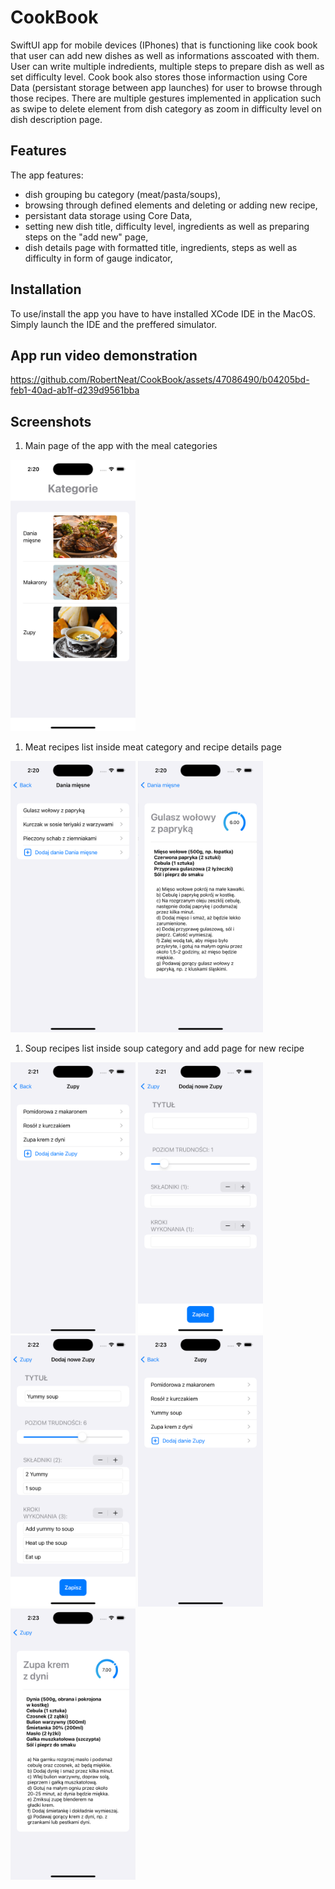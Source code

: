 # CookBook

SwiftUI app for mobile devices (IPhones) that is functioning like cook book that user can add new dishes as well as informations asscoated with them. User can write multiple indredients, multiple steps to prepare dish as well as set difficulty level. Cook book also stores those informaction using Core Data (persistant storage between app launches) for user to browse through those recipes. There are multiple gestures implemented in application such as swipe to delete element from dish category as zoom in difficulty level on dish description page. 

## Features

The app features:

- dish grouping bu category (meat/pasta/soups),
- browsing through defined elements and deleting or adding new recipe,
- persistant data storage using Core Data,
- setting new dish title, difficulty level, ingredients as well as preparing steps on the "add new" page,
- dish details page with formatted title, ingredients, steps as well as difficulty in form of gauge indicator,

## Installation

To use/install the app you have to have installed XCode IDE in the MacOS. Simply launch the IDE and the preffered simulator.

## App run video demonstration

https://github.com/RobertNeat/CookBook/assets/47086490/b04205bd-feb1-40ad-ab1f-d239d9561bba
<!--To embed the video make sure it is less than 25MB and it have the mp4 format (dont know what types are supported bu this is safe). Then just drag the file to readme in github and wait to upload the video-->


## Screenshots

1. Main page of the app with the meal categories

<img src="https://github.com/RobertNeat/CookBook/blob/main/screenshots/1_first_launch.png" width="200"/>

1. Meat recipes list inside meat category and recipe details page

<span>
<img src="https://github.com/RobertNeat/CookBook/blob/main/screenshots/2_meat_category.png" width="200"/>
<img src="https://github.com/RobertNeat/CookBook/blob/main/screenshots/3_meat_category_dish_details.png" width="200"/>
</span>

1. Soup recipes list inside soup category and add page for new recipe

<span>
<img src="https://github.com/RobertNeat/CookBook/blob/main/screenshots/4_soup_category.png" width="200"/>
<img src="https://github.com/RobertNeat/CookBook/blob/main/screenshots/5_add_soup.png" width="200"/>
<img src="https://github.com/RobertNeat/CookBook/blob/main/screenshots/6_soup_filled.png" width="200"/>
<img src="https://github.com/RobertNeat/CookBook/blob/main/screenshots/7_soup_added_to_core_data.png" width="200"/>
<img src="https://github.com/RobertNeat/CookBook/blob/main/screenshots/8_soup_details.png" width="200"/>
</span>
